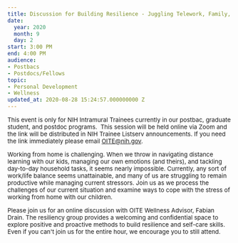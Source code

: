 ```yaml
---
title: Discussion for Building Resilience - Juggling Telework, Family, & Life
date:
  year: 2020
  month: 9
  day: 2
start: 3:00 PM
end: 4:00 PM
audience:
- Postbacs
- Postdocs/Fellows
topic:
- Personal Development
- Wellness
updated_at: 2020-08-28 15:24:57.000000000 Z
---
```

<span style="font-size: 10pt;">This event is only for NIH Intramural
Trainees currently in our postbac, graduate student, and postdoc
programs.  This session will be held online via Zoom and the link will
be distributed in NIH Trainee Listserv announcements. If you need the
link immediately please email OITE@nih.gov. </span>

<span style="font-size: 10pt;">Working from home is challenging. When we
throw in navigating distance learning with our kids, managing our own
emotions (and theirs), and tackling day-to-day household tasks, it seems
nearly impossible. Currently, any sort of work/life balance seems
unattainable, and many of us are struggling to remain productive while
managing current stressors. Join us as we process the challenges of our
current situation and examine ways to cope with the stress of working
from home with our children. </span>

<span style="font-size: 10pt;">Please join us for an online discussion
with OITE Wellness Advisor, Fabian Drain. The resiliency group provides
a welcoming and confidential space to explore positive and proactive
methods to build resilience and self-care skills.  Even if you can't
join us for the entire hour, we encourage you to still attend.  </span>
